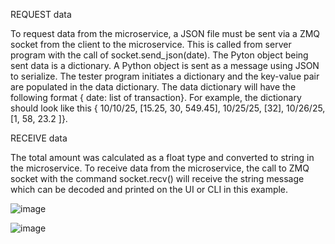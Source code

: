 REQUEST data

To request data from the microservice, a JSON file must be sent via a ZMQ socket from the client to the microservice. This is called from server program with the call of socket.send_json(date). The Pyton object being sent data is a dictionary. A Python object is sent as a message using JSON to serialize. The tester program initiates a dictionary and the key-value pair are populated in the data dictionary. The data dictionary will have the following format { date: list of transaction}. For example, the dictionary should look like this { 10/10/25, [15.25, 30, 549.45], 10/25/25, [32], 10/26/25, [1, 58, 23.2 ]}.


RECEIVE data

The total amount was calculated as a float type and converted to string in the microservice. To receive data from the microservice, the call to ZMQ socket with the command socket.recv() will receive the string message which can be decoded and printed on the UI or CLI in this example. 

![image](https://github.com/user-attachments/assets/31d92f54-d371-4339-b999-bbb609af33da)


![image](https://github.com/user-attachments/assets/bdc5c871-9d6f-494b-8fd6-90b3915f6c28)

